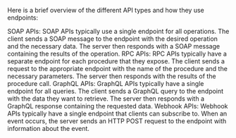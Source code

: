 Here is a brief overview of the different API types and how they use endpoints:

SOAP APIs: SOAP APIs typically use a single endpoint for all operations. The client sends a SOAP message to the endpoint with the desired operation and the necessary data. The server then responds with a SOAP message containing the results of the operation.
RPC APIs: RPC APIs typically have a separate endpoint for each procedure that they expose. The client sends a request to the appropriate endpoint with the name of the procedure and the necessary parameters. The server then responds with the results of the procedure call.
GraphQL APIs: GraphQL APIs typically have a single endpoint for all queries. The client sends a GraphQL query to the endpoint with the data they want to retrieve. The server then responds with a GraphQL response containing the requested data.
Webhook APIs: Webhook APIs typically have a single endpoint that clients can subscribe to. When an event occurs, the server sends an HTTP POST request to the endpoint with information about the event.